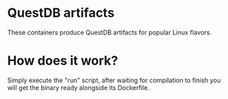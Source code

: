 # QuestDB artifacts

These containers produce QuestDB artifacts for popular Linux flavors.

# How does it work?

Simply execute the "run" script, after waiting for compilation to finish you
will get the binary ready alongside its Dockerfile.
